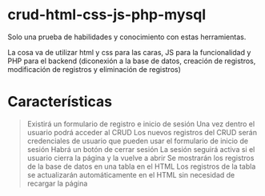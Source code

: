 # crud-html-css-js-php-mysql
Solo una prueba de habilidades y conocimiento con estas herramientas.

La cosa va de utilizar html y css para las caras, JS para la funcionalidad y PHP para el backend (diconexión a la base de datos, creación de registros, modificación de registros y eliminación de registros)

# Características
> Existirá un formulario de registro e inicio de sesión
> Una vez dentro el usuario podrá acceder al CRUD
> Los nuevos registros del CRUD serán credenciales de usuario que pueden usar el formulario de inicio de sesión
> Habrá un botón de cerrar sesión
> La sesión seguirá activa si el usuario cierra la página y la vuelve a abrir
> Se mostrarán los registros de la base de datos en una tabla en el HTML
> Los registros de la tabla se actualizarán automáticamente en el HTML sin necesidad de recargar la página
